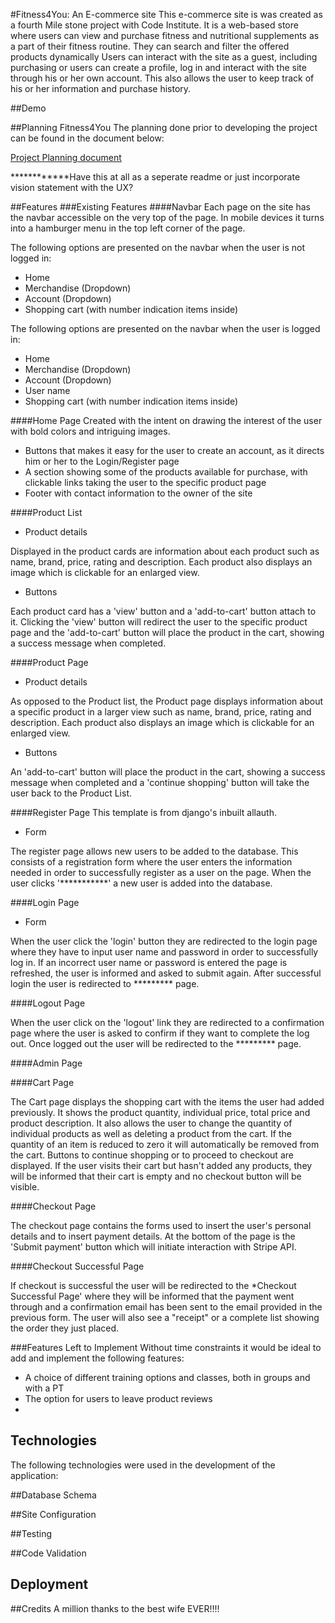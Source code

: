 #Fitness4You: An E-commerce site
This e-commerce site is was created as a fourth Mile stone project with Code Institute.
It is a web-based store where users can view and purchase fitness and nutritional supplements as a part of their fitness routine. They can search and filter the offered products dynamically Users can interact with the site as a guest, including purchasing or users can create a profile, log in and interact with the site through his or her own account. This also allows the user to keep track of his or her information and purchase history.

##Demo

##Planning Fitness4You
The planning done prior to developing the project can be found in the document below:

[Project Planning document](https://github.com/ArloysMacias/fitness4you/blob/master/PLANNING.md)

************Have this at all as a seperate readme or just incorporate vision statement with the UX?




##Features
###Existing Features
####Navbar
Each page on the site has the navbar accessible on the very top of the page. In mobile devices it turns into a hamburger menu in the top left corner of the page.

The following options are presented on the navbar when the user is not logged in:
* Home
* Merchandise (Dropdown)
* Account (Dropdown)
* Shopping cart (with number indication items inside)

The following options are presented on the navbar when the user is logged in:
* Home
* Merchandise (Dropdown)
* Account (Dropdown)
* User name
* Shopping cart (with number indication items inside)

####Home Page
Created with the intent on drawing the interest of the user with bold colors and intriguing images. 

* Buttons that makes it easy for the user to create an account, as it directs him or her to the Login/Register page
* A section showing some of the products available for purchase, with clickable links taking the user to the specific product page
* Footer with contact information to the owner of the site

####Product List
* Product details

Displayed in the product cards are information about each product such as name, brand, price, rating and description. Each product also displays an image which is clickable for an enlarged view.

* Buttons

Each product card has a 'view' button and a 'add-to-cart' button attach to it. Clicking the 'view' button will redirect the user to the specific product page and the 'add-to-cart' button will place the product in the cart, showing a success message when completed.

####Product Page
* Product details

As opposed to the Product list, the Product page displays information about a specific product in a larger view such as name, brand, price, rating and description. Each product also displays an image which is clickable for an enlarged view.

* Buttons

An 'add-to-cart' button will place the product in the cart, showing a success message when completed and a 'continue shopping' button will take the user back to the Product List.

####Register Page
This template is from django's inbuilt allauth.

* Form

The register page allows new users to be added to the database. This consists of a registration form where the user enters the information needed in order to successfully register as a user on the page. When the user clicks '***********' a new user is added into the database.

####Login Page

* Form

When the user click the 'login' button they are redirected to the login page where they have to input user name and password in order to successfully log in. If an incorrect user name or password is entered the page is refreshed, the user is informed and asked to submit again. After successful login the user is redirected to ********* page.

####Logout Page

When the user click on the 'logout' link they are redirected to a confirmation page where the user is asked to confirm if they want to complete the log out. Once logged out the user will be redirected to the ********* page.

####Admin Page


####Cart Page

The Cart page displays the shopping cart with the items the user had added previously. It shows the product quantity, individual price, total price and product description. It also allows the user to change the quantity of individual products as well as deleting a product from the cart. If the quantity of an item is reduced to zero it will automatically be removed from the cart. Buttons to continue shopping or to proceed to checkout are displayed. If the user visits their cart but hasn't added any products, they will be informed that their cart is empty and no checkout button will be visible.

####Checkout Page

The checkout page contains the forms used to insert the user's personal details and to insert payment details. At the bottom of the page is the 'Submit payment' button which will initiate interaction with Stripe API.

####Checkout Successful Page

If checkout is successful the user will be redirected to the *Checkout Successful Page' where they will be informed that the payment went through and a confirmation email has been sent to the email provided in the previous form. The user will also see a "receipt" or a complete list showing the order they just placed.

###Features Left to Implement
Without time constraints it would be ideal to add and implement the following features:

* A choice of different training options and classes, both in groups and with a PT
* The option for users to leave product reviews
*  

## Technologies

The following technologies were used in the development of the application:

##Database Schema

##Site Configuration

##Testing

##Code Validation

## Deployment

##Credits
A million thanks to the best wife EVER!!!!